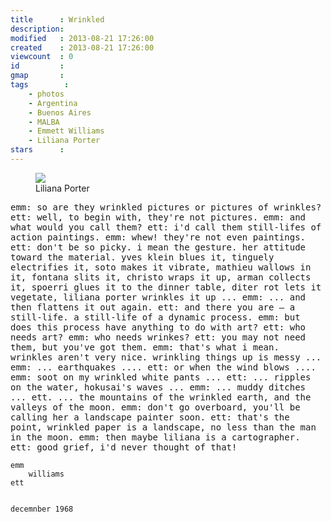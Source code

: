 ```yaml
---
title      : Wrinkled
description: 
modified   : 2013-08-21 17:26:00
created    : 2013-08-21 17:26:00
viewcount  : 0
id         : 
gmap       : 
tags        :
    - photos
    - Argentina
    - Buenos Aires
    - MALBA
    - Emmett Williams
    - Liliana Porter
stars      : 
---
```


<figure>
    <img src="wrinkled.gif">
    <figcaption>Liliana Porter</figcaption>
</figure>

<tt>
emm: so are they wrinkled pictures or pictures of wrinkles?  
ett: well, to begin with, they're not pictures.  
emm: and what would you call them?  
ett: i'd call them still-lifes of action paintings.  
emm: whew! they're not even paintings.  
ett: don't be so picky. i mean the gesture. her attitude toward the material. yves  
     klein blues it, tinguely electrifies it, soto makes it vibrate, mathieu wallows in  
     it, fontana slits it, christo wraps it up, arman collects it, spoerri glues it to  
     the dinner table, diter rot lets it vegetate, liliana porter wrinkles it up ...  
emm: ... and then flattens it out again.  
ett: and there you are – a still-life. a still-life of a dynamic process.  
emm: but does this process have anything to do with art?  
ett: who needs art?  
emm: who needs wrinkes?  
ett: you may not need them, but you've got them.  
emm: that's what i mean. wrinkles aren't very nice. wrinkling things up is messy ...  
emm: ... earthquakes ....  
ett: or when the wind blows ....  
emm: soot on my wrinkled white pants ...  
ett: ... ripples on the water, hokusai's waves ...  
emm: ... muddy ditches ...  
ett. ... the mountains of the wrinkled earth, and the valleys of the moon.  
emm: don't go overboard, you'll be calling her a landscape painter soon.  
ett: that's the point, wrinkled paper is a landscape, no less than the man in the moon.  
emm: then maybe liliana is a cartographer.  
ett: good grief, i'd never thought of that!  


    emm
        williams
    ett
                                                  
                                                  
    decemnber 1968
</tt>
